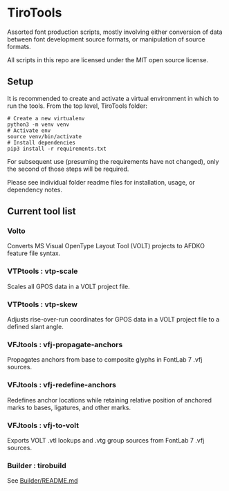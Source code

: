 TiroTools
=====

Assorted font production scripts, mostly involving either conversion of data between font development source formats, or manipulation of source formats.


All scripts in this repo are licensed under the MIT open source license.

Setup
------------

It is recommended to create and activate a virtual environment in which to run the tools. From the top level, TiroTools folder:

```
# Create a new virtualenv
python3 -m venv venv
# Activate env
source venv/bin/activate
# Install dependencies
pip3 install -r requirements.txt
```

For subsequent use (presuming the requirements have not changed), only the second of those steps will be required.


Please see individual folder readme files for installation, usage, or dependency notes.

Current tool list
------------

### Volto
Converts MS Visual OpenType Layout Tool (VOLT) projects to AFDKO feature file syntax.

### VTPtools : vtp-scale
Scales all GPOS data in a VOLT project file.

### VTPtools : vtp-skew
Adjusts rise-over-run coordinates for GPOS data in a VOLT project file to a defined slant angle.

### VFJtools : vfj-propagate-anchors
Propagates anchors from base to composite glyphs in FontLab 7 .vfj sources.

### VFJtools : vfj-redefine-anchors
Redefines anchor locations while retaining relative position of anchored marks to bases, ligatures, and other marks.

### VFJtools : vfj-to-volt
Exports VOLT .vtl lookups and .vtg group sources from FontLab 7 .vfj sources.

### Builder : tirobuild
See [Builder/README.md](Builder/README.md)

